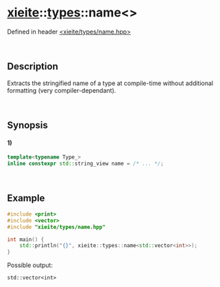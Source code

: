 # [xieite](../../xieite.md)\:\:[types](../../types.md)\:\:name\<\>
Defined in header [<xieite/types/name.hpp>](../../../include/xieite/types/name.hpp)

&nbsp;

## Description
Extracts the stringified name of a type at compile-time without additional formatting (very compiler-dependant).

&nbsp;

## Synopsis
#### 1)
```cpp
template<typename Type_>
inline constexpr std::string_view name = /* ... */;
```

&nbsp;

## Example
```cpp
#include <print>
#include <vector>
#include "xieite/types/name.hpp"

int main() {
    std::println("{}", xieite::types::name<std::vector<int>>);
}
```
Possible output:
```
std::vector<int>
```
